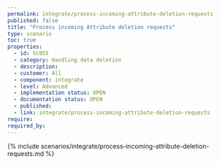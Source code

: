 ```yaml
---
permalink: integrate/process-incoming-attribute-deletion-requests
published: false
title: "Process incoming Attribute deletion requests"
type: scenario
toc: true
properties:
  - id: SC055
  - category: Handling data deletion
  - description:
  - customer: All
  - component: integrate
  - level: Advanced
  - implementation status: OPEN
  - documentation status: OPEN
  - published:
  - link: integrate/process-incoming-attribute-deletion-requests
require:
required_by:
---
```


{% include scenarios/integrate/process-incoming-attribute-deletion-requests.md %}

